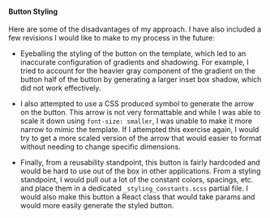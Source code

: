 #### Button Styling

Here are some of the disadvantages of my approach. I have also included a few revisions I would like to make to my process in the future:

  - Eyeballing the styling of the button on the template, which led to an inaccurate configuration of gradients and shadowing. For example, I tried to account for the heavier gray component of the gradient on the button half of the button by generating a larger inset box shadow, which did not work effectively.

  - I also attempted to use a CSS produced symbol to generate the arrow on the button. This arrow is not very formattable and while I was able to scale it down using `font-size: smaller`, I was unable to make it more narrow to mimic the template. If I attempted this exercise again, I would try to get a more scaled version of the arrow that would easier to format without needing to change specific dimensions.

  - Finally, from a reusability standpoint, this button is fairly hardcoded and would be hard to use out of the box in other applications. From a styling standpoint, I would pull out a lot of the constant colors, spacings, etc. and place them in a dedicated `_styling_constants.scss` partial file. I would also make this button a React class that would take params and would more easily generate the styled button.

